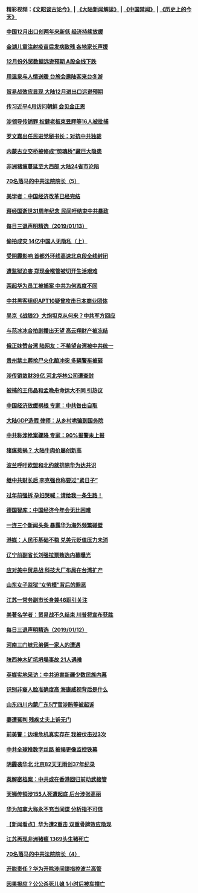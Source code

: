 #### 精彩视频：[《文昭谈古论今》](https://github.com/gfw-breaker/wenzhao/blob/master/README.md?t=01141230) | [《大陆新闻解读》](https://github.com/gfw-breaker/ntdtv-comedy/blob/master/README.md?t=01141230) | [《中国禁闻》](https://github.com/gfw-breaker/ntdtv-news/blob/master/README.md?t=01141230) | [《历史上的今天》](https://github.com/gfw-breaker/today-in-history/blob/master/README.md?t=01141230) 

#### [中国12月出口创两年来新低 经济持续放缓](../pages/nsc413/n10974722.md?t=01141230) 

#### [金湖儿童注射疫苗后发病致残 各地家长声援](../pages/nsc413/n10974328.md?t=01141230) 


#### [12月份外贸数据远逊预期 A股全线下跌](../pages/nsc413/n10974454.md?t=01141230) 

#### [用温泉与人情送暖 台旅会邀陆客来台冬游](../pages/nsc413/n10974692.md?t=01141230) 

#### [贸易战效应显现 大陆12月进出口远逊预期](../pages/nsc413/n10973942.md?t=01141230) 

#### [传习近平4月访问朝鲜 会见金正恩](../pages/nsc413/n10974482.md?t=01141230) 

#### [涉领导传销罪 权健老板束昱辉等16人被批捕](../pages/nsc413/n10974299.md?t=01141230) 

#### [罗文嘉出任民进党秘书长：对抗中共独裁](../pages/nsc413/n10974339.md?t=01141230) 

#### [内蒙古立交桥被修成“惊魂桥”藏巨大隐患](../pages/nsc413/n10974093.md?t=01141230) 

#### [非洲猪瘟蔓延至大西部 大陆24省市沦陷](../pages/nsc413/n10973814.md?t=01141230) 

#### [70名落马的中共法院院长（5）](../pages/nsc413/n10959917.md?t=01141230) 

#### [美学者：中国经济改革已经完结](../pages/nsc413/n10973365.md?t=01141230) 

#### [蒋经国逝世31周年纪念 民间吁结束中共暴政](../pages/nsc413/n10973350.md?t=01141230) 

#### [每日三退声明精选（2019/01/13）](../pages/nsc413/n10973752.md?t=01141230) 

#### [偷拍成灾 14亿中国人无隐私（上）](../pages/nsc413/n10972071.md?t=01141230) 

#### [受阴霾影响 首都外环线高速北京段全线封闭](../pages/nsc413/n10973528.md?t=01141230) 

#### [遭监狱迫害 郑现金喉管被切开生活艰难](../pages/nsc413/n10968993.md?t=01141230) 

#### [两起华为员工被捕案 中共为何态度不同](../pages/nsc413/n10973304.md?t=01141230) 

#### [中共黑客组织APT10疑曾攻击日本商业团体](../pages/nsc413/n10973309.md?t=01141230) 

#### [吴京《战狼2》大炮坦克从何来？中共军方回应](../pages/nsc413/n10972941.md?t=01141230) 

#### [与范冰冰合拍剧播出无望 高云翔财产被冻结](../pages/nsc413/n10973181.md?t=01141230) 

#### [俄正妹赞台湾 陆网友：不希望台湾被中共统一](../pages/nsc413/n10972677.md?t=01141230) 

#### [贵州禁土葬抢尸火化酿冲突 多辆警车被砸](../pages/nsc413/n10973146.md?t=01141230) 

#### [涉传销敛财39亿 河北华林公司遭查封](../pages/nsc413/n10973142.md?t=01141230) 

#### [被捕的王伟晶和孟晚舟命运大不同 引热议](../pages/nsc413/n10972943.md?t=01141230) 

#### [中国经济放缓祸根 专家：中共咎由自取](../pages/nsc413/n10973083.md?t=01141230) 

#### [大陆GDP造假 律师：从乡村哄骗到国务院](../pages/nsc413/n10971840.md?t=01141230) 

#### [中共称涉枪案骤降 专家：90%报警未上报](../pages/nsc413/n10972910.md?t=01141230) 

#### [猪瘟惹祸？ 大陆牛肉价屡创新高](../pages/nsc413/n10972896.md?t=01141230) 

#### [波兰呼吁欧盟和北约就排除华为达共识](../pages/nsc413/n10972945.md?t=01141230) 

#### [继中共财长后 李克强也称要过“紧日子”](../pages/nsc413/n10972926.md?t=01141230) 


#### [过年前强拆 孕妇哭喊：请给我一条生路！](../pages/nsc413/n10972700.md?t=01141230) 

#### [德国智库：中国经济今年会无比困难](../pages/nsc413/n10972293.md?t=01141230) 

#### [一连三个新闻头条 暴露华为海外频繁碰壁](../pages/nsc413/n10971567.md?t=01141230) 

#### [港媒：人民币基础不稳 兑美元贬值压力未消](../pages/nsc413/n10971729.md?t=01141230) 

#### [辽宁前副省长刘强拉票贿选内幕曝光](../pages/nsc413/n10971992.md?t=01141230) 

#### [应对美中贸易战 科技大厂布局在台湾扩产](../pages/nsc413/n10971277.md?t=01141230) 

#### [山东女子监狱“女劳模”背后的罪恶](../pages/nsc413/n10970958.md?t=01141230) 

#### [江苏一常务副市长身兼46职引关注](../pages/nsc413/n10971720.md?t=01141230) 

#### [美著名学者：贸易战不久结束 川普将宣布获胜](../pages/nsc413/n10971697.md?t=01141230) 

#### [每日三退声明精选（2019/01/12）](../pages/nsc413/n10971693.md?t=01141230) 

#### [河南三门峡兄弟俩一家人的遭遇](../pages/nsc413/n10971038.md?t=01141230) 

#### [陕西神木矿坑坍塌事故 21人遇难](../pages/nsc413/n10971571.md?t=01141230) 

#### [英媒实地采访：中共迫害新疆少数民族内幕](../pages/nsc413/n10971435.md?t=01141230) 

#### [识别非裔人脸准确度高 海康威视背后是什么](../pages/nsc413/n10971226.md?t=01141230) 

#### [山东四川内蒙广东5厅官涉贿等被起诉](../pages/nsc413/n10971367.md?t=01141230) 

#### [妻遭冤判 残疾丈夫上诉无门](../pages/nsc413/n10970763.md?t=01141230) 

#### [前美警：边境危机真实存在 我被伏击过3次](../pages/nsc413/n10971325.md?t=01141230) 

#### [中共全球推数字丝路 被揭更像监控铁幕](../pages/nsc413/n10971263.md?t=01141230) 

#### [阴霾袭华北 北京82天无雨创37年纪录](../pages/nsc413/n10971241.md?t=01141230) 

#### [英解密档案：中共或在香港回归前动武接管](../pages/nsc413/n10971281.md?t=01141230) 

#### [天狮传销涉155人死遭起底 后台涉张高丽](../pages/nsc413/n10971185.md?t=01141230) 

#### [华为加拿大称永不充当间谍 分析指不可信](../pages/nsc413/n10971173.md?t=01141230) 

#### [【新闻看点】华为遭2重击 双重骨牌效应隐现](../pages/nsc413/n10971234.md?t=01141230) 

#### [江苏再现非洲猪瘟 1369头生猪死亡](../pages/nsc413/n10971147.md?t=01141230) 

#### [70名落马的中共法院院长（4）](../pages/nsc413/n10951431.md?t=01141230) 

#### [开脱责任？华为开除涉间谍指控波兰高管](../pages/nsc413/n10970894.md?t=01141230) 

#### [因果报应？公公杀死儿媳 1小时后被车撞亡](../pages/nsc413/n10971072.md?t=01141230) 

